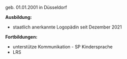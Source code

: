geb. 01.01.2001 in Düsseldorf

**Ausbildung:**

* staatlich anerkannte Logopädin seit Dezember 2021

**Fortbildungen:**

* unterstütze Kommunikation - SP Kindersprache 
* LRS

